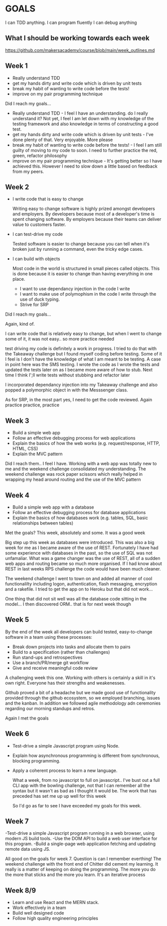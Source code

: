 # GOALS

I can TDD anything.
I can program fluently
I can debug anything

## What I should be working towards each week

https://github.com/makersacademy/course/blob/main/week_outlines.md

## Week 1

* Really understand TDD
* get my hands dirty and write code which is driven by unit tests
* break my habit of wanting to write code before the tests!
* improve on my pair programming technique

Did I reach my goals...
* Really understand TDD - I feel I have an understanding. do I really understand it? Not yet,  I feel I am let down with my knowledge of the testing framework and also knowledge in terms of constructing a good test.
* get my hands dirty and write code which is driven by unit tests - I've done plenty of that. Very enjoyable. More please
* break my habit of wanting to write code before the tests! - I feel I am still guilty of moving to my code to soon. I need to further practice the red, green, refactor philosophy
* improve on my pair programming technique - It's getting better so I have achieved this. However I need to slow down a little based on feedback from my peers.

## Week 2
* I write code that is easy to change

  Writing easy to change software is highly prized amongst developers and employers. By developers because most of a developer's time is spent changing software. By employers because their teams can deliver value to customers faster.

* I can test-drive my code

  Tested software is easier to change because you can tell when it's broken just by running a command, even the tricky edge cases.

* I can build with objects

  Most code in the world is structured in small pieces called objects. This is done because it is easier to change than having everything in one place.

  * I want to use dependancy injection in the code I write
  * I want to make use of polymophism in the code I write through the use of duck typing.
  * Strive for SRP

Did I reach my goals...

  Again, kind of.

  I can write code that is relatively easy to change, but when I went to change some of it, it was not easy.. so more practice needed

  test driving my code is definitely a work in progress. I tried to do that with the Takeaway challenge but I found myself coding before testing. Some of it I feel is I don't have the knowledge of what I am meant to be testing. A case in point here was the SMS testing. I wrote the code as I wrote the tests and updated the tests later on as I became more aware of how to stub. Next time I think I';ll write tests without stubbing and refactor later

  I incorporated dependancy injection into my Takeaway challenge and also popped a polymorphic object in with the Messsenger class.

  As for SRP, in the most part yes, I need to get the code reviewed. Again practice practice, practice

  ## Week 3

  * Build a simple web app
  * Follow an effective debugging process for web applications
  * Explain the basics of how the web works (e.g. request/response, HTTP, HTML, CSS)
  * Explain the MVC pattern

  Did I reach them.. I feel I have. Working with a web app was totally new to me and the weekend challenge consolidated my understanding. The weekend challenge was rock paper scissors which really helped in wrapping my head around routing and the use of the MVC pattern

  ## Week 4

  * Build a simple web app with a database
  * Follow an effective debugging process for database applications
  * Explain the basics of how databases work (e.g. tables, SQL, basic relationships between tables)

  Met the goals? This week, absolutely and some. It was a good week

  Big step up this week as databases were introduced. This was also a big week for me as I became aware of the use of REST. Fortunately I have had some experience with databases in the past, so the use of SQL was not unfamaliar. What was a game changer was the use of REST, all of a sudden web apps and routing became so much more organised. If I had know about REST in last weeks RPS challenge the code would have been much cleaner. 

  The weekend challenge I went to town on and added all manner of cool functionalilty including logon, authentication, flash messaging, encryption and a rakefile. I tried to get the app on to Heroku but that did not work... 

  One thing that did not sit well was all the database code sitting in the model... I then discovered ORM.. that is for next week though

  ## Week 5

  By the end of the week all developers can build tested, easy-to-change software in a team using these processes:

  * Break down projects into tasks and allocate them to pairs
  * Build to a specification (rather than challenges)
  * Run stand-ups and retrospectives
  * Use a branch/PR/merge git workflow
  * Give and receive meaningful code review

A challenging week this one. Working with others is certainly a skill in it's own right. Everyone has their strengths and weakenesses.

Github proved a bit of a headache but we made good use of functionality provided through the github ecosystem, so we employed branching, issues and the kanban. In addition we followed agile methodology adn ceremonies regarding our morning standups and retros.

Again I met the goals
  
## Week 6
- Test-drive a simple Javascript program using Node.
- Explain how asynchronous programming is different from synchronous, blocking programming.
- Apply a coherent process to learn a new language.
  
  What a week, from no javascript to full on javascript.. I've bust out a full CLI app with the bowling challenge, not that I can remember all the syntax but it wasn't as bad as I thought it would be. The work that has preceded has set me up up well for this week

  So I'd go as far to see I have exceeded my goals for this week.
  
## Week 7 
-Test-drive a simple Javascript program running in a web browser, using modern JS build tools.
-Use the DOM API to build a web user interface for this program.
-Build a single-page web application fetching and updating remote data using JS.

All good on the goals for week 7. Question is can I remember everthing! The weekend challenge with the front end of Chitter did cement my learning. It really is a matter of keeping on doing the programming. The more you do the more that sticks and the more you learn. It's an iterative process

## Week 8/9

- Learn and use React and the MERN stack.
- Work effectively in a team
- Build well designed code
- Follow high quality engineering principles
